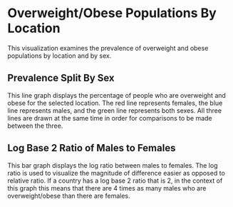 # Overweight/Obese Populations By Location

This visualization examines the prevalence of overweight and obese populations by location and by sex.

## Prevalence Split By Sex
This line graph displays the percentage of people who are overweight and obese for the selected location. The red line represents females, the blue line represents males, and the green line represents both sexes. All three lines are drawn at the same time in order for comparisons to be made between the three.

## Log Base 2 Ratio of Males to Females
This bar graph displays the log ratio between males to females. The log ratio is used to visualize the magnitude of difference easier as opposed to relative ratio. If a country has a log base 2 ratio that is 2, in the context of this graph this means that there are 4 times as many males who are overweight/obese than there are females.
